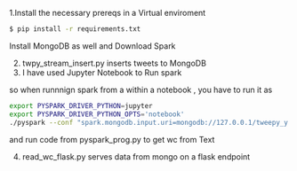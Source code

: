 1.Install the necessary prereqs in a Virtual enviroment
```bash
$ pip install -r requirements.txt
``` 
Install MongoDB as well 
and Download Spark

2. twpy_stream_insert.py inserts tweets to MongoDB
3. I have used Jupyter Notebook to Run spark 


so when runnnign spark from a within a notebook , you have to 
run it as 

```bash 
export PYSPARK_DRIVER_PYTHON=jupyter
export PYSPARK_DRIVER_PYTHON_OPTS='notebook'
./pyspark --conf "spark.mongodb.input.uri=mongodb://127.0.0.1/tweepy_y.tweepy_t?readPreference=primaryPreferred" --conf "spark.mongodb.output.uri=mongodb://127.0.0.1/hashtags.tags" --packages org.mongodb.spark:mongo-spark-connector_2.11:2.2.1
```

and run code from pyspark_prog.py to get wc from Text

4. read_wc_flask.py serves data from mongo on a flask endpoint 

